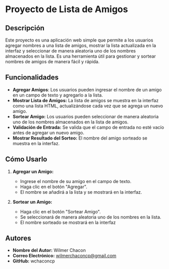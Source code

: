 # Proyecto de Lista de Amigos

## Descripción

Este proyecto es una aplicación web simple que permite a los usuarios agregar nombres a una lista de amigos, mostrar la lista actualizada en la interfaz y seleccionar de manera aleatoria uno de los nombres almacenados en la lista. Es una herramienta útil para gestionar y sortear nombres de amigos de manera fácil y rápida.

## Funcionalidades

- **Agregar Amigos**: Los usuarios pueden ingresar el nombre de un amigo en un campo de texto y agregarlo a la lista.
- **Mostrar Lista de Amigos:** La lista de amigos se muestra en la interfaz como una lista HTML, actualizándose cada vez que se agrega un nuevo amigo.
- **Sortear Amigo:** Los usuarios pueden seleccionar de manera aleatoria uno de los nombres almacenados en la lista de amigos.
- **Validación de Entrada:** Se valida que el campo de entrada no esté vacío antes de agregar un nuevo amigo.
- **Mostrar Resultado del Sorteo:** El nombre del amigo sorteado se muestra en la interfaz.

## Cómo Usarlo

1. **Agregar un Amigo:**
   - Ingrese el nombre de su amigo en el campo de texto.
   - Haga clic en el botón "Agregar".
   - El nombre se añadirá a la lista y se mostrará en la interfaz.

2. **Sortear un Amigo:**
   - Haga clic en el botón "Sortear Amigo".
   - Se seleccionará de manera aleatoria uno de los nombres en la lista.
   - El nombre sorteado se mostrará en la interfaz

## Autores

- **Nombre del Autor:** Wilmer Chacon
- **Correo Electrónico:** wilmerchaconcp@gmail.com
- **GitHub:** wchaconcp
